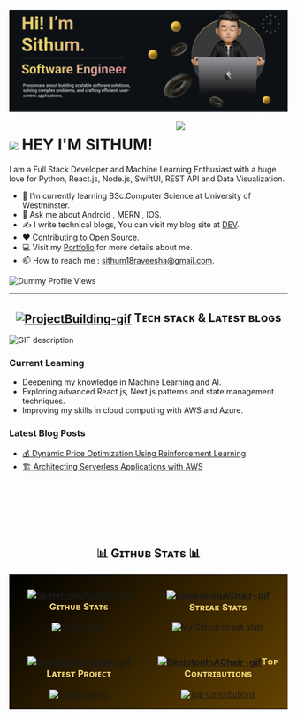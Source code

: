 <!--Banner-->
![sithum20210380 Banner Image](./headerImage.webp)

<!--Night Owl image-->
<div>
  <img align="right" width="40%" src="https://owlbertsio-resized.s3.amazonaws.com/Popper.psd.full.png">
</div>

<!--Header Name-->
# <img src="https://emojis.slackmojis.com/emojis/images/1531849430/4246/blob-sunglasses.gif?1531849430" width="30"/> HEY I'M SITHUM! 

<!--Start Intro-->               
<p align="left">I am a Full Stack Developer and Machine Learning Enthusiast with a huge love for Python, React.js, Node.js, SwiftUI, REST API and Data Visualization. </p>

- 🌱 I’m currently learning BSc.Computer Science at University of Westminster.
- 💬 Ask me about Android , MERN , IOS.
- ✍ I write technical blogs, You can visit my blog site at [DEV](https://medium.com/@sithum18raveesha).
- ❤ Contributing to Open Source.
- 💻 Visit my [Portfolio](https://sithum-raveesha.vercel.app/) for more details about me.
- 📫 How to reach me : sithum18raveesha@gmail.com.
<!--End Intro-->

<!--Profile Count Badge-->
<p align="left">
  <img src="https://img.shields.io/badge/Profile%20Views-368-red?style=for-the-badge" alt="Dummy Profile Views" />
</p>


---
<!--Languages and Tools Section-->       
<h2 align="center"><a href="https://i.giphy.com/media/v1.Y2lkPTc5MGI3NjExeWV0OG14aGFmbDZ6Z2J3eGpjdzNmMGxneGpuajdkbDF1ZHVsd3N1bSZlcD12MV9pbnRlcm5hbF9naWZfYnlfaWQmY3Q9cw/Ugvn4HEbU2FqZyJQ2o/giphy.gif"><img align="center" src="https://i.giphy.com/media/v1.Y2lkPTc5MGI3NjExeWV0OG14aGFmbDZ6Z2J3eGpjdzNmMGxneGpuajdkbDF1ZHVsd3N1bSZlcD12MV9pbnRlcm5hbF9naWZfYnlfaWQmY3Q9cw/Ugvn4HEbU2FqZyJQ2o/giphy.gif" width="36" alt="ProjectBuilding-gif"/></a>&nbsp;Tᴇᴄʜ sᴛᴀᴄᴋ & Lᴀᴛᴇsᴛ ʙʟᴏɢs</h2> 
<picture>
  <source media="(prefers-color-scheme: dark)" srcset="./Skills_Animation_Dark.gif">
  <source media="(prefers-color-scheme: light)" srcset="./Skills_Animation_White.gif">
  <img align="left" alt="GIF description" src="./Skills_Animation_White.gif">
</picture>
<br />

<h3 align="left">Current Learning</h3>
<ul align="left">
  <li>Deepening my knowledge in Machine Learning and AI.</li>
  <li>Exploring advanced React.js, Next.js patterns and state management techniques.</li>
  <li>Improving my skills in cloud computing with AWS and Azure.</li>
</ul>
  
<h3 align="left">Latest Blog Posts</h3>
<ul align="left">
  <li><a href="https://medium.com/@sithum18raveesha/dynamic-price-optimization-using-reinforcement-learning-4a74776431a3">💰 Dynamic Price Optimization Using Reinforcement Learning</a></li>
  <li><a href="https://medium.com/@sithum18raveesha/architecting-serverless-applications-with-aws-5b0b4db3baf7">🏗 Architecting Serverless Applications with AWS</a></li>
</ul>
<br />
<br />
<br />
<br />
<br />

<!--Github stats Table--> 
<h2 align="center">📊 Gɪᴛʜᴜʙ Sᴛᴀᴛs 📊</h2>

<div style="background: linear-gradient(to bottom right, #000000, #1a1100, #332200, #4d3300, #664400);">
<table width="100%" style="background: linear-gradient(135deg, #000000 0%, #1a1100 25%, #332200 50%, #4d3300 75%, #664400 100%);"> 
<tr> 
<td width="50%"> 
<h3 align="center" style="color: #f2d675;"><strong><a href="https://i.giphy.com/media/v1.Y2lkPTc5MGI3NjExbGw4NjV5OWxsenU0ZGh3YXoyYTJyOXgyYnVrYzV0NjVtZjJibXJmayZlcD12MV9pbnRlcm5hbF9naWZfYnlfaWQmY3Q9cw/37Uer6MbSlFgA/giphy.gif"><img align="center" src="https://i.giphy.com/media/v1.Y2lkPTc5MGI3NjExbGw4NjV5OWxsenU0ZGh3YXoyYTJyOXgyYnVrYzV0NjVtZjJibXJmayZlcD12MV9pbnRlcm5hbF9naWZfYnlfaWQmY3Q9cw/37Uer6MbSlFgA/giphy.gif" width="38" alt="SkeletonInAChair-gif"/></a>Gɪᴛʜᴜʙ Sᴛᴀᴛs</strong></h3> 
<p align="center"> 
<a href="https://github.com/sithum20210380"> 
<img align="center" src="https://github-readme-stats.vercel.app/api?username=sithum20210380&count_private=true&show_icons=true&theme=dark&bg_color=0,000000,332200,664400&title_color=f2d675&text_color=f2d675&icon_color=f2d675&rank_icon=github&hide=prs,issues,contribs&show=reviews,prs_merged,prs_merged_percentage" alt="GitHub Stats" /> 
</a> 
</p> 
</td> 
<td width="50%"> 
<h3 align="center" style="color: #f2d675;"><strong><a href="https://i.giphy.com/media/v1.Y2lkPTc5MGI3NjExbGw4NjV5OWxsenU0ZGh3YXoyYTJyOXgyYnVrYzV0NjVtZjJibXJmayZlcD12MV9pbnRlcm5hbF9naWZfYnlfaWQmY3Q9cw/37Uer6MbSlFgA/giphy.gif"><img align="center" src="https://i.giphy.com/media/v1.Y2lkPTc5MGI3NjExbGw4NjV5OWxsenU0ZGh3YXoyYTJyOXgyYnVrYzV0NjVtZjJibXJmayZlcD12MV9pbnRlcm5hbF9naWZfYnlfaWQmY3Q9cw/37Uer6MbSlFgA/giphy.gif" width="38" alt="SkeletonInAChair-gif"/></a>Sᴛʀᴇᴀᴋ Sᴛᴀᴛs</strong></h3> 
<p align="center"> 
<a href="https://github.com/sithum20210380"> 
<img src="https://github-readme-streak-stats-phi-opal.vercel.app/?user=sithum20210380&locale=en&type=svg&hide_border=true&background=0,000000,332200,664400&fire=f2d675&ring=f2d675&sideNums=f2d675&sideLabels=f2d675&dates=f2d675&currStreakNum=f2d675" alt="My GitHub streak stats" /> 
</a> 
</p> 
</td> 
</tr> 
<tr> 
<td width="50%"> 
<h3 align="center" style="color: #f2d675;"><strong><a href="https://i.giphy.com/media/v1.Y2lkPTc5MGI3NjExbGw4NjV5OWxsenU0ZGh3YXoyYTJyOXgyYnVrYzV0NjVtZjJibXJmayZlcD12MV9pbnRlcm5hbF9naWZfYnlfaWQmY3Q9cw/37Uer6MbSlFgA/giphy.gif"><img align="center" src="https://i.giphy.com/media/v1.Y2lkPTc5MGI3NjExbGw4NjV5OWxsenU0ZGh3YXoyYTJyOXgyYnVrYzV0NjVtZjJibXJmayZlcD12MV9pbnRlcm5hbF9naWZfYnlfaWQmY3Q9cw/37Uer6MbSlFgA/giphy.gif" width="38" alt="SkeletonInAChair-gif"/></a>Lᴀᴛᴇsᴛ Pʀᴏᴊᴇᴄᴛ</strong></h3> 
<p align="center"> 
<a href="https://github.com/sithum20210380/RL-Based-Dynamic-Price-Optimisation"> 
<img align="center" width="470" src="https://github-readme-stats.vercel.app/api/pin/?username=sithum20210380&repo=RL-Based-Dynamic-Price-Optimisation&theme=dark&show_owner=true&bg_color=0,000000,332200,664400&title_color=f2d675&text_color=f2d675&icon_color=f2d675" alt="Latest Project" /> 
</a> 
</p> 
</td> 
<td width="50%"> 
<h3 align="center" style="color: #f2d675;"><strong><a href="https://i.giphy.com/media/v1.Y2lkPTc5MGI3NjExbGw4NjV5OWxsenU0ZGh3YXoyYTJyOXgyYnVrYzV0NjVtZjJibXJmayZlcD12MV9pbnRlcm5hbF9naWZfYnlfaWQmY3Q9cw/37Uer6MbSlFgA/giphy.gif"><img align="center" src="https://i.giphy.com/media/v1.Y2lkPTc5MGI3NjExbGw4NjV5OWxsenU0ZGh3YXoyYTJyOXgyYnVrYzV0NjVtZjJibXJmayZlcD12MV9pbnRlcm5hbF9naWZfYnlfaWQmY3Q9cw/37Uer6MbSlFgA/giphy.gif" width="38" alt="SkeletonInAChair-gif"/></a>Tᴏᴘ Cᴏɴᴛʀɪʙᴜᴛɪᴏɴs</strong></h3> 
<p align="center"> 
<a href="https://github.com/sithum20210380"> 
<img align="center" src="https://github-contributor-stats.vercel.app/api?username=sithum20210380&limit=2&theme=dark&show_owner=true&combine_all_yearly_contributions=false&bg_color=0,000000,332200,664400&title_color=f2d675&text_color=f2d675&icon_color=f2d675" alt="Top Contributions" /> 
</a> 
</p> 
</td> 
</tr> 
</table>
</div>

<br />
